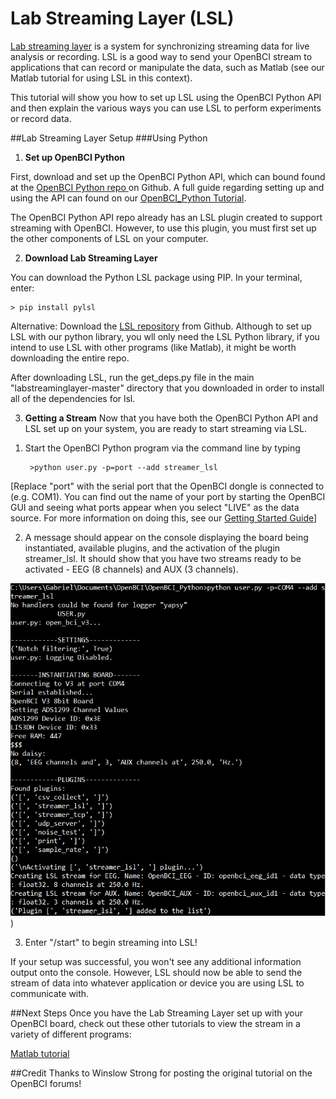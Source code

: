 # Lab Streaming Layer (LSL)

[Lab streaming layer](https://github.com/sccn/labstreaminglayer)  is a system for synchronizing streaming data for live analysis or recording. LSL is a good way to send your OpenBCI stream to applications that can record or manipulate the data, such as Matlab (see our Matlab tutorial for using LSL in this context).

This tutorial will show you how to set up LSL using the OpenBCI Python API and then explain the various ways you can use LSL to perform experiments or record data.

##Lab Streaming Layer Setup
###Using Python
1) **Set up OpenBCI Python**

First, download and set up the OpenBCI Python API, which can bound found at the [OpenBCI Python repo ](https://github.com/OpenBCI/OpenBCI_Python) on Github. A full guide regarding setting up and using the API can found on our [OpenBCI_Python Tutorial](http://docs.openbci.com/software/05-OpenBCI_Python).

The OpenBCI Python API repo already has an LSL plugin created to support streaming with OpenBCI. However, to use this plugin, you must first set up the other components of LSL on your computer.

2) **Download Lab Streaming Layer**

You can download the Python LSL package using PIP. In your terminal, enter:

	> pip install pylsl

Alternative:
Download the [LSL repository](https://github.com/sccn/labstreaminglayer) from Github. Although to set up LSL with our python library, you wll only need the LSL Python library, if you intend to use LSL with other programs (like Matlab), it might be worth downloading the entire repo.

After downloading LSL, run the get_deps.py file in the main "labstreaminglayer-master" directory that you downloaded in order to install all of the dependencies for lsl.

3) **Getting a Stream**
Now that you have both the OpenBCI Python API and LSL set up on your system, you are ready to start streaming via LSL.

1. Start the OpenBCI Python program via the command line by typing

		>python user.py -p=port --add streamer_lsl
[Replace "port" with the serial port that the OpenBCI dongle is connected to (e.g. COM1). You can find out the name of your port by starting the OpenBCI GUI and seeing what ports appear when you select "LIVE" as the data source. For more information on doing this, see our [Getting Started Guide](http://docs.openbci.com/tutorials/01-GettingStarted)]

2. A message should appear on the console displaying the board being instantiated, available plugins, and the activation of the plugin streamer_lsl. It should show that you have two streams ready to be activated - EEG (8 channels) and AUX (3 channels).

![streamer_lsl on console](../assets/Matlab/lsl_streamer.png)
) 

3. Enter "/start" to begin streaming into LSL!

If your setup was successful, you won't see any additional information output onto the console. However, LSL should now be able to send the stream of data into whatever application or device you are using LSL to communicate with.
 

##Next Steps
Once you have the Lab Streaming Layer set up with your OpenBCI board, check out these other tutorials to view the stream in a variety of different programs:

[Matlab tutorial](http://docs.openbci.com/research%20tools/Matlab)

##Credit
Thanks to Winslow Strong for posting the original tutorial on the OpenBCI forums!
